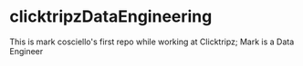 # clicktripzDataEngineering
This is mark cosciello's first repo while working at Clicktripz;  Mark is a Data Engineer

